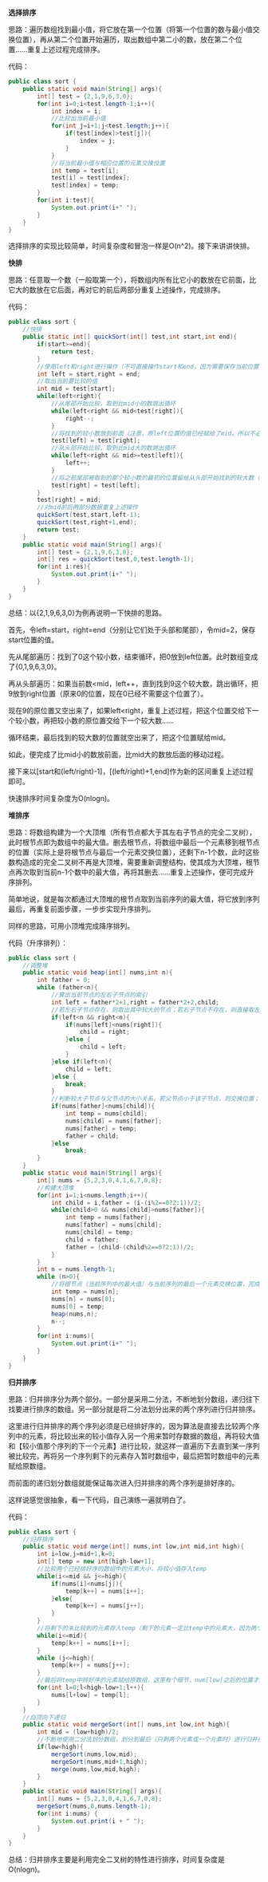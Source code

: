 **选择排序**

思路：遍历数组找到最小值，将它放在第一个位置（将第一个位置的数与最小值交换位置），再从第二个位置开始遍历，取出数组中第二小的数，放在第二个位置……重复上述过程完成排序。

代码：

```java
public class sort {
    public static void main(String[] args){
        int[] test = {2,1,9,6,3,0};
        for(int i=0;i<test.length-1;i++){
            int index = i;
            //比较出当前最小值
            for(int j=i+1;j<test.length;j++){
                if(test[index]>test[j]){
                    index = j;
                }
            }
            //将当前最小值与相应位置的元素交换位置
            int temp = test[i];
            test[i] = test[index];
            test[index] = temp;
        }
        for(int i:test){
            System.out.print(i+" ");
        }
    }
}
```

选择排序的实现比较简单，时间复杂度和冒泡一样是O(n^2)。接下来讲讲快排。

**快排**

思路：任意取一个数（一般取第一个），将数组内所有比它小的数放在它前面，比它大的数放在它后面，再对它的前后两部分重复上述操作，完成排序。

代码：

```java
public class sort {
    //快排
    public static int[] quickSort(int[] test,int start,int end){
        if(start>=end){
            return test;
        }
        //使用left和right进行操作（不可直接操作start和end，因为需要保存当前位置和结束位置进行递归）
        int left = start,right = end;
        //取出当前要比较的值
        int mid = test[start];
        while(left<right){
            //从尾部开始比较，取到比mid小的数跳出循环
            while(left<right && mid<test[right]){
                right--;
            }
            //将找到的较小数放到前面（注意，原left位置的值已经赋给了mid，所以不必担心该位置数据丢失）
            test[left] = test[right];
            //从头部开始比较，取到比mid大的数跳出循环
            while(left<right && mid>=test[left]){
                left++;
            }
            //将之前尾部被取到的那个较小数的最初的位置留给从头部开始找到的较大数（较小数已经放到前面了，不再需要那个位置）
            test[right] = test[left];
        }
        test[right] = mid;
        //对mid前后两部分数据重复上述操作
        quickSort(test,start,left-1);
        quickSort(test,right+1,end);
        return test;
    }
    public static void main(String[] args){
        int[] test = {2,1,9,6,3,0};
        int[] res = quickSort(test,0,test.length-1);
        for(int i:res){
            System.out.print(i+" ");
        }
    }
}
```

总结：以{2,1,9,6,3,0}为例再说明一下快排的思路。

首先，令left=start，right=end（分别让它们处于头部和尾部），令mid=2，保存start位置的值。

先从尾部遍历：找到了0这个较小数，结束循环，把0放到left位置。此时数组变成了{0,1,9,6,3,0}。

再从头部遍历：如果当前数<mid，left++，直到找到9这个较大数，跳出循环，把9放到right位置（原来0的位置，现在0已经不需要这个位置了）。

现在9的原位置又空出来了，如果left<right，重复上述过程，把这个位置交给下一个较小数，再把较小数的原位置交给下一个较大数……

循环结束，最后找到的较大数的位置就空出来了，把这个位置赋给mid。

如此，便完成了比mid小的数放前面，比mid大的数放后面的移动过程。

接下来以[start和(left/right)-1]，[(left/right)+1,end]作为新的区间重复上述过程即可。

快速排序时间复杂度为O(nlogn)。

**堆排序**

思路：将数组构建为一个大顶堆（所有节点都大于其左右子节点的完全二叉树），此时根节点即为数组中的最大值。删去根节点，将数组中最后一个元素移到根节点的位置（实际上是将根节点与最后一个元素交换位置），还剩下n-1个数，此时这些数构造成的完全二叉树不再是大顶堆，需要重新调整结构，使其成为大顶堆，根节点再次取到当前n-1个数中的最大值，再将其删去……重复上述操作，便可完成升序排列。

简单地说，就是每次都通过大顶堆的根节点取到当前序列的最大值，将它放到序列最后，再重复前面步骤，一步步实现升序排列。

同样的思路，可用小顶堆完成降序排列。

代码（升序排列）：

```java
public class sort {
    //调整堆
    public static void heap(int[] nums,int n){
        int father = 0;
        while (father<n){
            //算出当前节点的左右子节点的索引
            int left = father*2+1,right = father*2+2,child;
            //若左右子节点存在，则取出其中较大的节点；若右子节点不存在，则直接取左节点
            if(left<n && right<n){
                if(nums[left]<nums[right]){
                    child = right;
                }else {
                    child = left;
                }
            }else if(left<n){
                child = left;
            }else {
                break;
            }
            //判断较大子节点与父节点的大小关系，若父节点小于该子节点，则交换位置；否则，说明当前结构已是最大堆，跳出循环
            if(nums[father]<nums[child]){
                int temp = nums[child];
                nums[child] = nums[father];
                nums[father] = temp;
                father = child;
            }else
                break;
        }
    }
    public static void main(String[] args){
        int[] nums = {5,2,3,0,4,1,6,7,0,8};
        //构建大顶堆
        for(int i=1;i<nums.length;i++){
            int child = i,father = (i-(i%2==0?2:1))/2;
            while(child>0 && nums[child]>nums[father]){
                int temp = nums[father];
                nums[father] = nums[child];
                nums[child] = temp;
                child = father;
                father = (child-(child%2==0?2:1))/2;
            }
        }
        int n = nums.length-1;
        while (n>0){
            //将根节点（当前序列中的最大值）与当前序列的最后一个元素交换位置，完成排序
            int temp = nums[n];
            nums[n] = nums[0];
            nums[0] = temp;
            heap(nums,n);
            n--;
        }
        for(int i:nums){
            System.out.print(i+" ");
        }
    }
}
```

**归并排序**

思路：归并排序分为两个部分。一部分是采用二分法，不断地划分数组，递归往下找要进行排序的数组。另一部分就是将二分法划分出来的两个序列进行归并排序。

这里进行归并排序的两个序列必须是已经排好序的，因为算法是直接去比较两个序列中的元素，将比较出来的较小值存入另一个用来暂时存数据的数组，再将较大值和【较小值那个序列的下一个元素】进行比较，就这样一直遍历下去直到某一序列被比较完，再将另一个序列剩下的元素存入暂时数组中，最后把暂时数组中的元素赋给原数组。

而前面的递归划分数组就能保证每次进入归并排序的两个序列是排好序的。

这样说感觉很抽象，看一下代码，自己演练一遍就明白了。

代码：

```java
public class sort {
    //归并排序
    public static void merge(int[] nums,int low,int mid,int high){
        int i=low,j=mid+1,k=0;
        int[] temp = new int[high-low+1];
        //比较两个已经排好序的数组中的元素大小，将较小值存入temp
        while(i<=mid && j<=high){
            if(nums[i]<nums[j]){
                temp[k++] = nums[i++];
            }else{
                temp[k++] = nums[j++];
            }
        }
        //将剩下的未比较到的元素存入temp（剩下的元素一定比temp中的元素大，因为两个子序列是已经排好序的序列）
        while(i<=mid){
            temp[k++] = nums[i++];
        }
        while (j<=high){
            temp[k++] = nums[j++];
        }
        //最后将temp中排好序的元素赋给原数组，这里有个细节，num[low]之后的位置才是temp数组里元素应存放的位置
        for(int l=0;l<high-low+1;l++){
            nums[l+low] = temp[l];
        }
    }
    //自顶向下递归
    public static void mergeSort(int[] nums,int low,int high){
        int mid = (low+high)/2;
        //不断地使用二分法划分数组，划分到最后（只剩两个元素或一个元素时）进行归并排序，然后再返回到上一层，使得进行归并排序的两个子序列都是已排好序的序列
        if(low<high){
            mergeSort(nums,low,mid);
            mergeSort(nums,mid+1,high);
            merge(nums,low,mid,high);
        }
    }
    public static void main(String[] args){
        int[] nums = {5,2,3,0,4,1,6,7,0,8};
        mergeSort(nums,0,nums.length-1);
        for(int i:nums) {
            System.out.print(i + " ");
        }
    }
}
```

总结：归并排序主要是利用完全二叉树的特性进行排序，时间复杂度是O(nlogn)。
